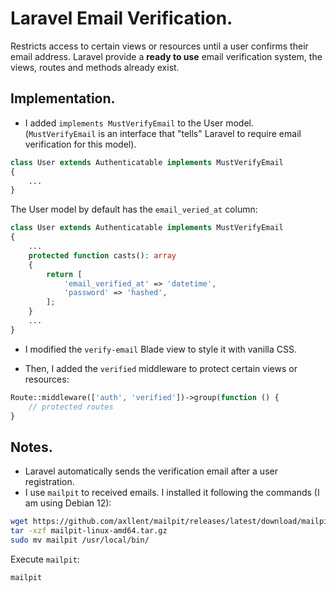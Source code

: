 # Laravel Email Verification.

Restricts  access to certain views or resources until a user confirms their email address.
Laravel provide a **ready to use** email verification system, the views, routes and methods already exist.

## Implementation.

- I added `implements MustVerifyEmail` to the User model.
(`MustVerifyEmail` is an interface that "tells" Laravel to require email verification for this model).
```php
class User extends Authenticatable implements MustVerifyEmail
{
    ...
}
```

The User model by default has the `email_veried_at` column:
```php
class User extends Authenticatable implements MustVerifyEmail
{
    ...
    protected function casts(): array
    {
        return [
            'email_verified_at' => 'datetime',
            'password' => 'hashed',
        ];
    }
    ...
}
```

- I modified the `verify-email` Blade view to style it with vanilla CSS.

- Then, I added the `verified` middleware to protect certain views or resources:
```php
Route::middleware(['auth', 'verified'])->group(function () {
    // protected routes
}
```

## Notes.
- Laravel automatically sends the verification email after a user registration.
- I use `mailpit` to received emails. I installed it following the commands (I am using Debian 12):
```bash
wget https://github.com/axllent/mailpit/releases/latest/download/mailpit-linux-amd64.tar.gz
tar -xzf mailpit-linux-amd64.tar.gz
sudo mv mailpit /usr/local/bin/
```

Execute `mailpit`:
```bash
mailpit
```
